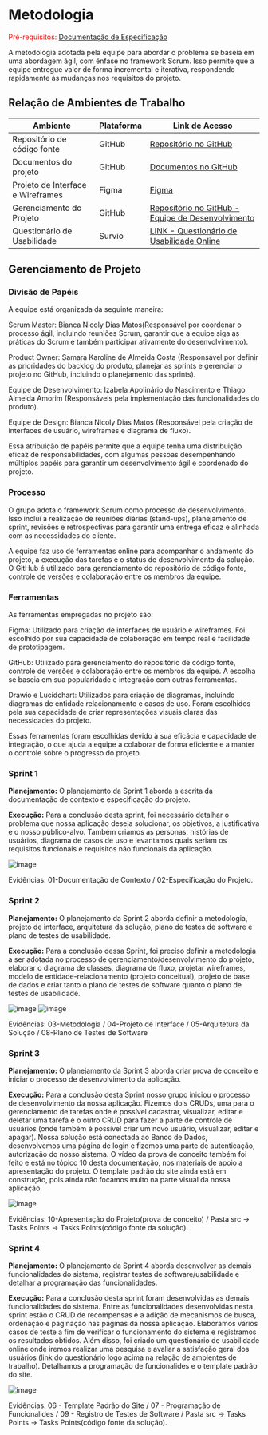 
# Metodologia

<span style="color:red">Pré-requisitos: <a href="2-Especificação do Projeto.md"> Documentação de Especificação</a></span>

A metodologia adotada pela equipe para abordar o problema se baseia em uma abordagem ágil, com ênfase no framework Scrum. Isso permite que a equipe entregue valor de forma incremental e iterativa, respondendo rapidamente às mudanças nos requisitos do projeto.

## Relação de Ambientes de Trabalho

| Ambiente | Plataforma | Link de Acesso |
|------|-----------------------------------------|----|
| Repositório de código fonte | GitHub |[ Repositório no GitHub ](https://github.com/ICEI-PUC-Minas-PMV-ADS/Control-Tasks-Points) | 
| Documentos do projeto | GitHub | [ Documentos no GitHub ](https://github.com/ICEI-PUC-Minas-PMV-ADS/Control-Tasks-Points/tree/main/docs) |
| Projeto de Interface e Wireframes | Figma |  [Figma](https://www.figma.com/) |
| Gerenciamento do Projeto | GitHub | [ Repositório no GitHub - Equipe de Desenvolvimento ](https://github.com/orgs/ICEI-PUC-Minas-PMV-ADS/teams/developers/repositories) |
| Questionário de Usabilidade | Survio | [ LINK - Questionário de Usabilidade Online ](https://www.survio.com/survey/d/O1P3P4M7M9F2O8D6U) |

## Gerenciamento de Projeto

### Divisão de Papéis

A equipe está organizada da seguinte maneira:

Scrum Master: Bianca Nicoly Dias Matos(Responsável por coordenar o processo ágil, incluindo reuniões Scrum, garantir que a equipe siga as práticas do Scrum e também participar ativamente do desenvolvimento).

Product Owner: Samara Karoline de Almeida Costa (Responsável por definir as prioridades do backlog do produto, planejar as sprints e gerenciar o projeto no GitHub, incluindo o planejamento das sprints).

Equipe de Desenvolvimento: Izabela Apolinário do Nascimento e Thiago Almeida Amorim (Responsáveis pela implementação das funcionalidades do produto).

Equipe de Design: Bianca Nicoly Dias Matos (Responsável pela criação de interfaces de usuário, wireframes e diagrama de fluxo).

Essa atribuição de papéis permite que a equipe tenha uma distribuição eficaz de responsabilidades, com algumas pessoas desempenhando múltiplos papéis para garantir um desenvolvimento ágil e coordenado do projeto.

### Processo

O grupo adota o framework Scrum como processo de desenvolvimento. Isso inclui a realização de reuniões diárias (stand-ups), planejamento de sprint, revisões e retrospectivas para garantir uma entrega eficaz e alinhada com as necessidades do cliente.

A equipe faz uso de ferramentas online para acompanhar o andamento do projeto, a execução das tarefas e o status de desenvolvimento da solução. O GitHub é utilizado para gerenciamento do repositório de código fonte, controle de versões e colaboração entre os membros da equipe.

### Ferramentas

As ferramentas empregadas no projeto são:

Figma: Utilizado para criação de interfaces de usuário e wireframes. Foi escolhido por sua capacidade de colaboração em tempo real e facilidade de prototipagem.

GitHub: Utilizado para gerenciamento do repositório de código fonte, controle de versões e colaboração entre os membros da equipe. A escolha se baseia em sua popularidade e integração com outras ferramentas.

Drawio e Lucidchart: Utilizados para criação de diagramas, incluindo diagramas de entidade relacionamento e casos de uso. Foram escolhidos pela sua capacidade de criar representações visuais claras das necessidades do projeto.

Essas ferramentas foram escolhidas devido à sua eficácia e capacidade de integração, o que ajuda a equipe a colaborar de forma eficiente e a manter o controle sobre o progresso do projeto.

### Sprint 1

**Planejamento:** O planejamento da Sprint 1 aborda a escrita da documentação de contexto e especificação do projeto.

**Execução:** Para a conclusão desta sprint, foi necessário detalhar o problema que nossa aplicação deseja solucionar, os objetivos, a justificativa e o nosso público-alvo. Também criamos as personas, histórias de usuários, diagrama de casos de uso e levantamos quais seriam os requisitos funcionais e requisitos não funcionais da aplicação.

![image](https://github.com/ICEI-PUC-Minas-PMV-ADS/Control-Tasks-Points/assets/122751654/5f5731b8-53af-43d9-9afe-9f9e8b6f073e)

Evidências: 01-Documentação de Contexto / 02-Especificação do Projeto.

### Sprint 2

**Planejamento:** O planejamento da Sprint 2 aborda definir a metodologia, projeto de interface, arquitetura da solução, plano de testes de software e plano de testes de usabilidade.

**Execução:** Para a conclusão dessa Sprint, foi preciso definir a metodologia a ser adotada no processo de gerenciamento/desenvolvimento do projeto, elaborar o diagrama de classes, diagrama de fluxo, projetar wireframes, modelo de entidade-relacionamento (projeto conceitual), projeto de base de dados e criar tanto o plano de testes de software quanto o plano de testes de usabilidade.

![image](https://github.com/ICEI-PUC-Minas-PMV-ADS/Control-Tasks-Points/assets/122751654/b37d73b3-0552-4b16-aa33-27c25a02c0a6)
![image](https://github.com/ICEI-PUC-Minas-PMV-ADS/Control-Tasks-Points/assets/122751654/55473f1d-2c4a-4b90-a82c-d631e169ee48)

Evidências: 03-Metodologia / 04-Projeto de Interface / 05-Arquitetura da Solução / 08-Plano de Testes de Software

### Sprint 3

**Planejamento:** O planejamento da Sprint 3 aborda criar prova de conceito e iniciar o processo de desenvolvimento da aplicação.

**Execução:** Para a conclusão desta Sprint nosso grupo iniciou o processo de desenvolvimento da nossa aplicação. Fizemos dois CRUDs, uma para o gerenciamento de tarefas onde é possível cadastrar, visualizar, editar e deletar uma tarefa e o outro CRUD para fazer a parte de controle de usuários (onde também é possível criar um novo usuário, visualizar, editar e apagar). Nossa solução está conectada ao Banco de Dados, desenvolvemos uma página de login e fizemos uma parte de autenticação, autorização do nosso sistema. O vídeo da prova de conceito também foi feito e está no tópico 10 desta documentação, nos materiais de apoio a apresentação do projeto. O template padrão do site ainda está em construção, pois ainda não focamos muito na parte visual da nossa aplicação.

![image](https://github.com/ICEI-PUC-Minas-PMV-ADS/pmv-ads-2023-2-e2-proj-int-t6-control-tasks-points/assets/122751654/ee085484-c9d0-4d64-90cf-9b6f8f9bcfc8)

Evidências: 10-Apresentação do Projeto(prova de conceito) / Pasta src -> Tasks Points -> Tasks Points(código fonte da solução).

### Sprint 4

**Planejamento:** O planejamento da Sprint 4 aborda desenvolver as demais funcionalidades do sistema, registrar testes de software/usabilidade e detalhar a programação das funcionalidades.

**Execução:** Para a conclusão desta sprint foram desenvolvidas as demais funcionalidades do sistema. Entre as funcionalidades desenvolvidas nesta sprint estão o CRUD de recompensas e a adição de mecanismos de busca, ordenação e paginação nas páginas da nossa aplicação. Elaboramos vários casos de teste a fim de verificar o funcionamento do sistema e registramos os resultados obtidos. Além disso, foi criado um questionário de usabilidade online onde iremos realizar uma pesquisa e avaliar a satisfação geral dos usuários (link do questionário logo acima na relação de ambientes de trabalho). Detalhamos a programação de funcionalides e o template padrão do site.

![image](https://github.com/ICEI-PUC-Minas-PMV-ADS/pmv-ads-2023-2-e2-proj-int-t6-control-tasks-points/assets/122751654/b0cb45cc-b531-43a4-9bbd-7f861a51ca91)

Evidências: 06 - Template Padrão do Site / 07 - Programação de Funcionalides / 09 - Registro de Testes de Software / Pasta src -> Tasks Points -> Tasks Points(código fonte da solução).



